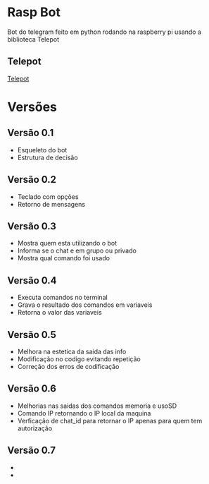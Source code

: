 # Rasp Bot
Bot do telegram feito em python rodando na raspberry pi usando a biblioteca Telepot

## Telepot
[Telepot](https://github.com/nickoala/telepot)

# Versões
## Versão 0.1
* Esqueleto do bot
* Estrutura de decisão

## Versão 0.2
* Teclado com opções 
* Retorno de mensagens 

## Versão 0.3
* Mostra quem esta utilizando o bot
* Informa se o chat e em grupo ou privado
* Mostra qual comando foi usado

## Versão 0.4
* Executa comandos no terminal
* Grava o resultado dos comandos em variaveis
* Retorna o valor das variaveis 

## Versão 0.5
* Melhora na estetica da saida das info
* Modificação no codigo evitando repetição
* Correção dos erros de codificação
## Versão 0.6
* Melhorias nas saidas dos comandos memoria e usoSD
* Comando IP retornando o IP local da maquina
* Verficação de chat_id para retornar o IP apenas para quem tem autorização

## Versão 0.7
* 
* 
